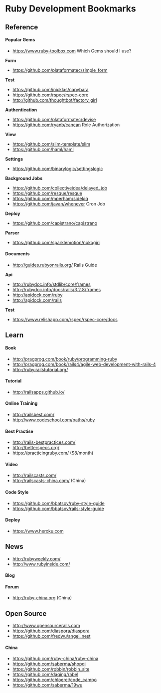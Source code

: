 # Ruby Development Bookmarks

## Reference

#### Popular Gems

* https://www.ruby-toolbox.com Which Gems should I use?

**Form**

* https://github.com/plataformatec/simple_form

**Test**

* https://github.com/jnicklas/capybara
* https://github.com/rspec/rspec-core
* http://github.com/thoughtbot/factory_girl

**Authentication**

* https://github.com/plataformatec/devise
* https://github.com/ryanb/cancan Role Authorization

**View**

* https://github.com/slim-template/slim
* https://github.com/haml/haml

**Settings**

* https://github.com/binarylogic/settingslogic

**Background Jobs**

* https://github.com/collectiveidea/delayed_job
* https://github.com/resque/resque
* https://github.com/mperham/sidekiq
* https://github.com/javan/whenever Cron Job

**Deploy**

* https://github.com/capistrano/capistrano

**Parser**

* https://github.com/sparklemotion/nokogiri

#### Documents

* http://guides.rubyonrails.org/ Rails Guide

**Api**

* http://rubydoc.info/stdlib/core/frames
* http://rubydoc.info/docs/rails/3.2.8/frames
* http://apidock.com/ruby
* http://apidock.com/rails

**Test**

* https://www.relishapp.com/rspec/rspec-core/docs

## Learn

#### Book

* http://pragprog.com/book/ruby/programming-ruby
* http://pragprog.com/book/rails4/agile-web-development-with-rails-4
* http://ruby.railstutorial.org/

#### Tutorial

* http://railsapps.github.io/

#### Online Training

* http://railsbest.com/
* http://www.codeschool.com/paths/ruby

#### Best Practise

* http://rails-bestpractices.com/
* http://betterspecs.org/
* https://practicingruby.com/ ($8/month)

#### Video

* http://railscasts.com/
* http://railscasts-china.com/ (China)

#### Code Style

* https://github.com/bbatsov/ruby-style-guide
* https://github.com/bbatsov/rails-style-guide

#### Deploy

* https://www.heroku.com

## News

* http://rubyweekly.com/
* http://www.rubyinside.com/

#### Blog

#### Forum

* http://ruby-china.org (China)

## Open Source

* http://www.opensourcerails.com
* https://github.com/diaspora/diaspora
* https://github.com/fredwu/angel_nest

#### China

* https://github.com/ruby-china/ruby-china
* https://github.com/saberma/shopqi
* https://github.com/robbin/robbin_site
* https://github.com/daqing/rabel
* https://github.com/chloerei/code_campo
* https://github.com/saberma/19wu
